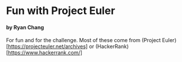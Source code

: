 # Fun with Project Euler
#### by Ryan Chang

For fun and for the challenge. Most of these come from (Project Euler)[https://projecteuler.net/archives] or (HackerRank)[https://www.hackerrank.com/]
